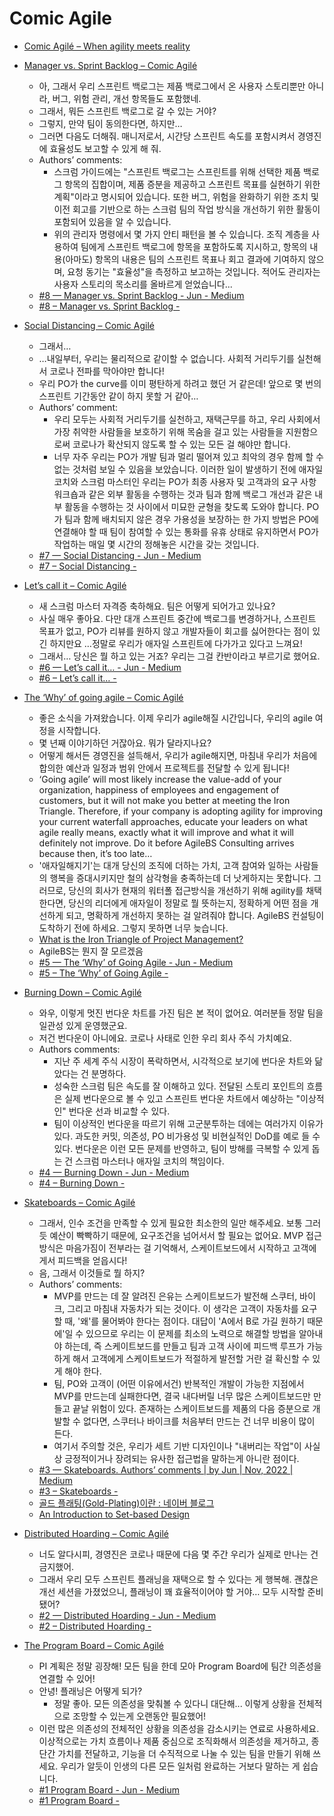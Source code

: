Comic Agile
===========
* [Comic Agilé – When agility meets reality](https://www.comicagile.net/)

* [Manager vs. Sprint Backlog – Comic Agilé](https://www.comicagile.net/comic/the-sprint-backlog/)
  * 아, 그래서 우리 스프린트 백로그는 제품 백로그에서 온 사용자 스토리뿐만 아니라, 버그, 위험 관리, 개선 항목들도 포함했네.
  * 그래서, 뭐든 스프린트 백로그로 갈 수 있는 거야?
  * 그렇지, 만약 팀이 동의한다면, 하지만…
  * 그러면 다음도 더해줘. 매니저로서, 시간당 스프린트 속도를 포함시켜서 경영진에 효율성도 보고할 수 있게 해 줘.
  * Authors’ comments:
    * 스크럼 가이드에는 "스프린트 백로그는 스프린트를 위해 선택한 제품 백로그 항목의 집합이며, 제품 증분을 제공하고 스프린트 목표를 실현하기 위한 계획"이라고 명시되어 있습니다. 또한 버그, 위험을 완화하기 위한 조치 및 이전 회고를 기반으로 하는 스크럼 팀의 작업 방식을 개선하기 위한 활동이 포함되어 있음을 알 수 있습니다.
    * 위의 관리자 명령에서 몇 가지 안티 패턴을 볼 수 있습니다. 조직 계층을 사용하여 팀에게 스프린트 백로그에 항목을 포함하도록 지시하고, 항목의 내용(아마도) 항목의 내용은 팀의 스프린트 목표나 회고 결과에 기여하지 않으며, 요청 동기는 "효율성"을 측정하고 보고하는 것입니다. 적어도 관리자는 사용자 스토리의 목소리를 올바르게 얻었습니다...
  * [#8 — Manager vs. Sprint Backlog - Jun - Medium](https://nymets.medium.com/8-manager-vs-sprint-backlog-9cdaeed73adf)
  * [#8 – Manager vs. Sprint Backlog -](https://jh4hj.tistory.com/entry/8-%E2%80%93-Manager-vs-Sprint-Backlog)
* [Social Distancing – Comic Agilé](https://www.comicagile.net/comic/social-distancing/)
  * 그래서…
  * …내일부터, 우리는 물리적으로 같이할 수 없습니다. 사회적 거리두기를 실천해서 코로나 전파를 막아야만 합니다!
  * 우리 PO가 the curve를 이미 평탄하게 하려고 했던 거 같은데! 앞으로 몇 번의 스프린트 기간동안 같이 하지 못할 거 같아…
  * Authors’ comment:
    * 우리 모두는 사회적 거리두기를 실천하고, 재택근무를 하고, 우리 사회에서 가장 취약한 사람들을 보호하기 위해 목숨을 걸고 있는 사람들을 지원함으로써 코로나가 확산되지 않도록 할 수 있는 모든 걸 해야만 합니다.
    * 너무 자주 우리는 PO가 개발 팀과 멀리 떨어져 있고 최악의 경우 함께 할 수 없는 것처럼 보일 수 있음을 보았습니다. 이러한 일이 발생하기 전에 애자일 코치와 스크럼 마스터인 우리는 PO가 최종 사용자 및 고객과의 요구 사항 워크숍과 같은 외부 활동을 수행하는 것과 팀과 함께 백로그 개선과 같은 내부 활동을 수행하는 것 사이에서 미묘한 균형을 찾도록 도와야 합니다. PO가 팀과 함께 배치되지 않은 경우 가용성을 보장하는 한 가지 방법은 PO에 연결해야 할 때 팀이 참여할 수 있는 통화를 유휴 상태로 유지하면서 PO가 작업하는 매일 몇 시간의 정해놓은 시간을 갖는 것입니다.
  * [#7 — Social Distancing - Jun - Medium](https://nymets.medium.com/7-social-distancing-98931ba62a2f)
  * [#7 – Social Distancing -](https://jh4hj.tistory.com/entry/7-%E2%80%93-Social-Distancing)
* [Let’s call it – Comic Agilé](https://www.comicagile.net/comic/lets-call-it-kanban/)
  * 새 스크럼 마스터 자격증 축하해요. 팀은 어떻게 되어가고 있나요?
  * 사실 매우 좋아요. 다만 대개 스프린트 중간에 백로그를 변경하거나, 스프린트 목표가 없고, PO가 리뷰를 원하지 않고 개발자들이 회고를 싫어한다는 점이 있긴 하지만요
…정말로 우리가 애자일 스프린트에 다가가고 있다고 느껴요!
  * 그래서… 당신은 뭘 하고 있는 거죠? 우리는 그걸 칸반이라고 부르기로 했어요.
  * [#6 — Let’s call it… - Jun - Medium](https://nymets.medium.com/6-lets-call-it-c8b18b755049)
  * [#6 – Let’s call it… -](https://jh4hj.tistory.com/entry/6-%E2%80%93-Let%E2%80%99s-call-it%E2%80%A6)
* [The ‘Why’ of going agile – Comic Agilé](https://www.comicagile.net/comic/the-why-of-going-agile/)
  * 좋은 소식을 가져왔습니다. 이제 우리가 agile해질 시간입니다, 우리의 agile 여정을 시작합니다.
  * 몇 년째 이야기하던 거잖아요. 뭐가 달라지나요?
  * 어떻게 해서든 경영진을 설득해서, 우리가 agile해지면, 마침내 우리가 처음에 합의한 예산과 일정과 범위 안에서 프로젝트를 전달할 수 있게 됩니다!
  * ‘Going agile’ will most likely increase the value-add of your organization, happiness of employees and engagement of customers, but it will not make you better at meeting the Iron Triangle. Therefore, if your company is adopting agility for improving your current waterfall approaches, educate your leaders on what agile really means, exactly what it will improve and what it will definitely not improve. Do it before AgileBS Consulting arrives because then, it’s too late…
  * '애자일해지기'는 대개 당신의 조직에 더하는 가치, 고객 참여와 일하는 사람들의 행복을 증대시키지만 철의 삼각형을 충족하는데 더 낫게하지는 못합니다. 그러므로, 당신의 회사가 현재의 워터폴 접근방식을 개선하기 위해 agility를 채택한다면, 당신의 리더에게 애자일이 정말로 뭘 뜻하는지, 정확하게 어떤 점을 개선하게 되고, 명확하게 개선하지 못하는 걸 알려줘야 합니다. AgileBS 컨설팅이 도착하기 전에 하세요. 그렇지 못하면 너무 늦습니다.
  * [What is the Iron Triangle of Project Management?](https://www.villanovau.com/resources/project-management/iron-triangle-project-management/)
  * AgileBS는 뭔지 잘 모르겠음
  * [#5 — The ‘Why’ of Going Agile - Jun - Medium](https://nymets.medium.com/5-the-why-of-going-agile-8ba509011dd4)
  * [#5 – The ‘Why’ of Going Agile -](https://jh4hj.tistory.com/entry/5-%E2%80%93-The-%E2%80%98Why%E2%80%99-of-Going-Agile)
* [Burning Down – Comic Agilé](https://www.comicagile.net/comic/burned-down/)
  * 와우, 이렇게 멋진 번다운 차트를 가진 팀은 본 적이 없어요. 여러분들 정말 팀을 일관성 있게 운영했군요.
  * 저건 번다운이 아니에요. 코로나 사태로 인한 우리 회사 주식 가치예요.
  * Authors comments:
    * 지난 주 세계 주식 시장이 폭락하면서, 시각적으로 보기에 번다운 차트와 닮았다는 건 분명하다.
    * 성숙한 스크럼 팀은 속도를 잘 이해하고 있다. 전달된 스토리 포인트의 흐름은 실제 번다운으로 볼 수 있고 스프린트 번다운 차트에서 예상하는 "이상적인" 번다운 선과 비교할 수 있다.
    * 팀이 이상적인 번다운을 따르기 위해 고군분투하는 데에는 여러가지 이유가 있다. 과도한 커밋, 의존성, PO 비가용성 및 비현실적인 DoD를 예로 들 수 있다. 번다운은 이런 모든 문제를 반영하고, 팀이 방해를 극복할 수 있게 돕는 건 스크럼 마스터나 애자일 코치의 책임이다.
  * [#4 — Burning Down - Jun - Medium](https://nymets.medium.com/4-burning-down-adc4345429b1)
  * [#4 – Burning Down -](https://jh4hj.tistory.com/entry/4-%E2%80%93-Burning-Down)
* [Skateboards – Comic Agilé](https://www.comicagile.net/comic/skateboards/)
  * 그래서, 인수 조건을 만족할 수 있게 필요한 최소한의 일만 해주세요. 보통 그러듯 예산이 빡빡하기 때문에, 요구조건을 넘어서서 할 필요는 없어요. MVP 접근 방식은 마음가짐이 전부라는 걸 기억해서, 스케이트보드에서 시작하고 고객에게서 피드백을 얻읍시다!
  * 음, 그래서 이것들로 뭘 하지?
  * Authors’ comments:
    * MVP를 만드는 데 잘 알려진 은유는 스케이트보드가 발전해 스쿠터, 바이크, 그리고 마침내 자동차가 되는 것이다. 이 생각은 고객이 자동차를 요구할 때, '왜'를 물어봐야 한다는 점이다. 대답이 'A에서 B로 가길 원하기 때문에'일 수 있으므로 우리는 이 문제를 최소의 노력으로 해결할 방법을 알아내야 하는데, 즉 스케이트보드를 만들고 팀과 고객 사이에 피드백 루프가 가능하게 해서 고객에게 스케이트보드가 적절하게 발전할 거란 걸 확신할 수 있게 해야 한다.
    * 팀, PO와 고객이 (어떤 이유에서건) 반복적인 개발이 가능한 지점에서 MVP를 만드는데 실패한다면, 결국 내다버릴 너무 많은 스케이트보드만 만들고 끝날 위험이 있다. 존재하는 스케이트보드를 제품의 다음 증분으로 개발할 수 없다면, 스쿠터나 바이크를 처음부터 만드는 건 너무 비용이 많이 든다.
    * 여기서 주의할 것은, 우리가 세트 기반 디자인이나 "내버리는 작업"이 사실상 긍정적이거나 장려되는 유사한 접근법을 말하는게 아니란 점이다.
  * [#3 — Skateboards. Authors’ comments | by Jun | Nov, 2022 | Medium](https://nymets.medium.com/3-skateboards-4fdbcee83baa)
  * [#3 – Skateboards -](https://jh4hj.tistory.com/entry/3-%E2%80%93-Skateboards)
  * [골드 플래팅(Gold-Plating)이란 : 네이버 블로그](https://blog.naver.com/minuk302/130169750902)
  * [An Introduction to Set-based Design](https://leanconstructionblog.com/introduction-to-set-based-design.html)
* [Distributed Hoarding – Comic Agilé](https://www.comicagile.net/comic/distributed-hoarding/)
  * 너도 알다시피, 경영진은 코로나 때문에 다음 몇 주간 우리가 실제로 만나는 건 금지했어.
  * 그래서 우리 모두 스프린트 플래닝을 재택으로 할 수 있다는 게 행복해. 괜찮은 개선 세션을 가졌었으니, 플래닝이 꽤 효율적이어야 할 거야… 모두 시작할 준비됐어?
  * [#2 — Distributed Hoarding - Jun - Medium](https://nymets.medium.com/2-distributed-hoarding-1eba22f548fe)
  * [#2 – Distributed Hoarding -](https://jh4hj.tistory.com/entry/2-%E2%80%93-Distributed-Hoarding)
* [The Program Board – Comic Agilé](https://www.comicagile.net/comic/the-program-board/)
  * PI 계획은 정말 굉장해! 모든 팀을 한데 모아 Program Board에 팀간 의존성을 연결할 수 있어!
  * 안녕! 플래닝은 어떻게 되가?
    * 정말 좋아. 모든 의존성을 맞춰볼 수 있다니 대단해... 이렇게 상황을 전체적으로 조망할 수 있는게 오랜동안 필요했어!
  * 이런 많은 의존성의 전체적인 상황을 의존성을 감소시키는 연료로 사용하세요. 이상적으로는 가치 흐름이나 제품 중심으로 조직화해서 의존성을 제거하고, 종단간 가치를 전달하고, 기능을 더 수직적으로 나눌 수 있는 팀을 만들기 위해 쓰세요. 우리가 알듯이 인생의 다른 모든 일처럼 완료하는 거보다 말하는 게 쉽습니다.
  * [#1 Program Board - Jun - Medium](https://nymets.medium.com/1-program-board-7fb1ce3397f1)
  * [#1 Program Board -](https://jh4hj.tistory.com/entry/1-Program-Board)
